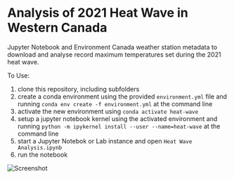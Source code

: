 # Analysis of 2021 Heat Wave in Western Canada

Jupyter Notebook and Environment Canada weather station metadata to download and analyse record maximum temperatures set during the 2021 heat wave.

To Use:
1. clone this repository, including subfolders
2. create a conda environment using the provided ```environment.yml``` file and running ```conda env create -f environment.yml``` at the command line
3. activate the new environment using ```conda activate heat-wave```
4. setup a jupyter notebook kernel using the activated environment and running ```python -m ipykernel install --user --name=heat-wave``` at the command line
5. start a Jupyter Notebok or Lab instance and open ```Heat Wave Analysis.ipynb```
6. run the notebook

![Screenshot](record-breaking-temperatures.png)
